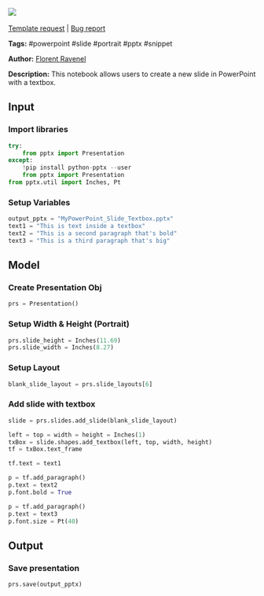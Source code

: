 <a href="https://app.naas.ai/user-redirect/naas/downloader?url=https://raw.githubusercontent.com/jupyter-naas/awesome-notebooks/master/PowerPoint/PowerPoint_Add_Slide_With_Textbox.ipynb" target="_parent"><img src="https://naasai-public.s3.eu-west-3.amazonaws.com/open_in_naas.svg"/></a><br><br><a href="https://github.com/jupyter-naas/awesome-notebooks/issues/new?assignees=&labels=&template=template-request.md&title=Tool+-+Action+of+the+notebook+">Template request</a> | <a href="https://github.com/jupyter-naas/awesome-notebooks/issues/new?assignees=&labels=bug&template=bug_report.md&title=PowerPoint+-+Add+Slide+With+Textbox:+Error+short+description">Bug report</a>

**Tags:** #powerpoint #slide #portrait #pptx #snippet

**Author:** [Florent Ravenel](https://www.linkedin.com/in/florent-ravenel/)

**Description:** This notebook allows users to create a new slide in PowerPoint with a textbox.

## Input

### Import libraries


```python
try:
    from pptx import Presentation
except:
    !pip install python-pptx --user
    from pptx import Presentation
from pptx.util import Inches, Pt
```

### Setup Variables


```python
output_pptx = "MyPowerPoint_Slide_Textbox.pptx"
text1 = "This is text inside a textbox"
text2 = "This is a second paragraph that's bold"
text3 = "This is a third paragraph that's big"
```

## Model

### Create Presentation Obj


```python
prs = Presentation()
```

### Setup Width & Height (Portrait)


```python
prs.slide_height = Inches(11.69)
prs.slide_width = Inches(8.27)
```

### Setup Layout


```python
blank_slide_layout = prs.slide_layouts[6]
```

### Add slide with textbox


```python
slide = prs.slides.add_slide(blank_slide_layout)

left = top = width = height = Inches(1)
txBox = slide.shapes.add_textbox(left, top, width, height)
tf = txBox.text_frame

tf.text = text1

p = tf.add_paragraph()
p.text = text2
p.font.bold = True

p = tf.add_paragraph()
p.text = text3
p.font.size = Pt(40)
```

## Output

### Save presentation


```python
prs.save(output_pptx)
```
